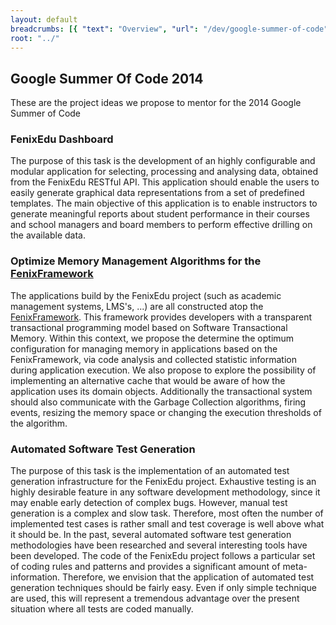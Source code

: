```yaml
---
layout: default
breadcrumbs: [{ "text": "Overview", "url": "/dev/google-summer-of-code"}]
root: "../"
---
```


## Google Summer Of Code 2014

These are the project ideas we propose to mentor for the 2014 Google Summer of Code


### FenixEdu Dashboard

The purpose of this task is the development of an highly configurable and modular application for selecting, processing and analysing data, obtained from the FenixEdu RESTful API. This application should enable the users to easily generate graphical data representations from a set of predefined templates. The main objective of this application is to enable instructors to generate meaningful reports about student performance in their courses and school managers and board members to perform effective drilling on the available data.


### Optimize Memory Management Algorithms for the [FenixFramework][FenixFramework]

The applications build by the FenixEdu project (such as academic management systems, LMS's, ...) are all constructed atop the [FenixFramework][FenixFramework]. This framework provides developers with a transparent transactional programming model based on Software Transactional Memory. Within this context, we propose the determine the optimum configuration for managing memory in applications based on the FenixFramework, via code analysis and collected statistic information during application execution. We also propose to explore the possibility of implementing an alternative cache that would be aware of how the application uses its domain objects. Additionally the transactional system should also communicate with the Garbage Collection algorithms, firing events, resizing the memory space or changing the execution thresholds of the algorithm.




### Automated Software Test Generation

The purpose of this task is the implementation of an automated test generation infrastructure for the FenixEdu project. Exhaustive testing is an highly desirable feature in any software development methodology, since it may enable early detection of complex bugs. However, manual test generation is a complex and slow task. Therefore, most often the number of implemented test cases is rather small and test coverage is well above what it should be. In the past, several automated software test generation methodologies have been researched and several interesting tools have been developed. The code of the FenixEdu project follows a particular set of coding rules and patterns and provides a significant amount of meta-information. Therefore, we envision that the application of automated test generation techniques should be fairly easy. Even if only simple technique are used, this will represent a tremendous advantage over the present situation where all tests are coded manually.


[FenixFramework]: http://fenix-framework.github.io/
